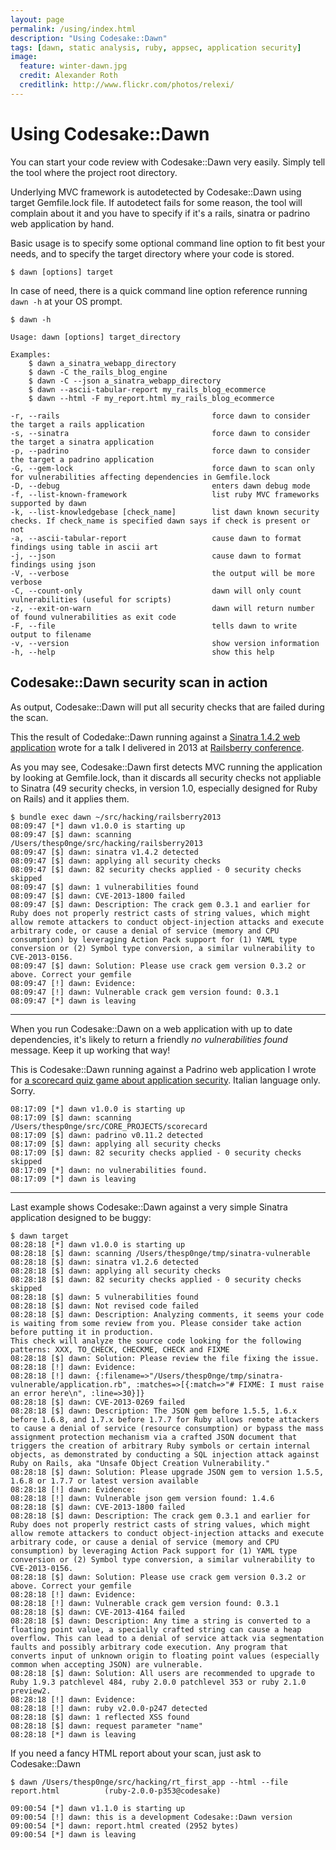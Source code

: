 ```yaml
---
layout: page
permalink: /using/index.html
description: "Using Codesake::Dawn"
tags: [dawn, static analysis, ruby, appsec, application security]
image:
  feature: winter-dawn.jpg
  credit: Alexander Roth
  creditlink: http://www.flickr.com/photos/relexi/
---
```


# Using Codesake::Dawn

You can start your code review with Codesake::Dawn very easily. Simply tell the tool
where the project root directory. 

Underlying MVC framework is autodetected by Codesake::Dawn using target Gemfile.lock
file. If autodetect fails for some reason, the tool will complain about it and
you have to specify if it's a rails, sinatra or padrino web application by
hand.

Basic usage is to specify some optional command line option to fit best your
needs, and to specify the target directory where your code is stored.

```
$ dawn [options] target
```

In case of need, there is a quick command line option reference running ```dawn -h``` at your OS prompt.

    $ dawn -h

    Usage: dawn [options] target_directory

    Examples:
        $ dawn a_sinatra_webapp_directory
        $ dawn -C the_rails_blog_engine
        $ dawn -C --json a_sinatra_webapp_directory        
        $ dawn --ascii-tabular-report my_rails_blog_ecommerce        
        $ dawn --html -F my_report.html my_rails_blog_ecommerce

    -r, --rails                                  force dawn to consider the target a rails application   
    -s, --sinatra                                force dawn to consider the target a sinatra application   
    -p, --padrino                                force dawn to consider the target a padrino application
    -G, --gem-lock                               force dawn to scan only for vulnerabilities affecting dependencies in Gemfile.lock
    -D, --debug                                  enters dawn debug mode
    -f, --list-known-framework                   list ruby MVC frameworks supported by dawn
    -k, --list-knowledgebase [check_name]        list dawn known security checks. If check_name is specified dawn says if check is present or not
    -a, --ascii-tabular-report                   cause dawn to format findings using table in ascii art   
    -j, --json                                   cause dawn to format findings using json   
    -V, --verbose                                the output will be more verbose   
    -C, --count-only                             dawn will only count vulnerabilities (useful for scripts)   
    -z, --exit-on-warn                           dawn will return number of found vulnerabilities as exit code
    -F, --file                                   tells dawn to write output to filename   
    -v, --version                                show version information
    -h, --help                                   show this help

## Codesake::Dawn security scan in action

As output, Codesake::Dawn will put all security checks that are failed during the scan.

This the result of Codedake::Dawn running against a 
[Sinatra 1.4.2 web application](https://github.com/thesp0nge/railsberry2013) wrote for a talk I
delivered in 2013 at [Railsberry conference](http://www.railsberry.com).

As you may see, Codesake::Dawn first detects MVC running the application by
looking at Gemfile.lock, than it discards all security checks not appliable to
Sinatra (49 security checks, in version 1.0, especially designed for Ruby on
Rails) and it applies them.

    $ bundle exec dawn ~/src/hacking/railsberry2013
    08:09:47 [*] dawn v1.0.0 is starting up
    08:09:47 [$] dawn: scanning /Users/thesp0nge/src/hacking/railsberry2013
    08:09:47 [$] dawn: sinatra v1.4.2 detected
    08:09:47 [$] dawn: applying all security checks
    08:09:47 [$] dawn: 82 security checks applied - 0 security checks skipped
    08:09:47 [$] dawn: 1 vulnerabilities found
    08:09:47 [$] dawn: CVE-2013-1800 failed
    08:09:47 [$] dawn: Description: The crack gem 0.3.1 and earlier for Ruby does not properly restrict casts of string values, which might allow remote attackers to conduct object-injection attacks and execute arbitrary code, or cause a denial of service (memory and CPU consumption) by leveraging Action Pack support for (1) YAML type conversion or (2) Symbol type conversion, a similar vulnerability to CVE-2013-0156.
    08:09:47 [$] dawn: Solution: Please use crack gem version 0.3.2 or above. Correct your gemfile
    08:09:47 [!] dawn: Evidence:
    08:09:47 [!] dawn: Vulnerable crack gem version found: 0.3.1
    08:09:47 [*] dawn is leaving

---

When you run Codesake::Dawn on a web application with up to date dependencies,
it's likely to return a friendly _no vulnerabilities found_ message. Keep it up
working that way!

This is Codesake::Dawn running against a Padrino web application I wrote for [a
scorecard quiz game about application security](http://scorecard.armoredcode.com). 
Italian language only. Sorry.

```
08:17:09 [*] dawn v1.0.0 is starting up
08:17:09 [$] dawn: scanning /Users/thesp0nge/src/CORE_PROJECTS/scorecard
08:17:09 [$] dawn: padrino v0.11.2 detected
08:17:09 [$] dawn: applying all security checks
08:17:09 [$] dawn: 82 security checks applied - 0 security checks skipped
08:17:09 [*] dawn: no vulnerabilities found.
08:17:09 [*] dawn is leaving
```

---

Last example shows Codesake::Dawn against a very simple Sinatra application
designed to be buggy:

```
$ dawn target
08:28:18 [*] dawn v1.0.0 is starting up
08:28:18 [$] dawn: scanning /Users/thesp0nge/tmp/sinatra-vulnerable
08:28:18 [$] dawn: sinatra v1.2.6 detected
08:28:18 [$] dawn: applying all security checks
08:28:18 [$] dawn: 82 security checks applied - 0 security checks skipped
08:28:18 [$] dawn: 5 vulnerabilities found
08:28:18 [$] dawn: Not revised code failed
08:28:18 [$] dawn: Description: Analyzing comments, it seems your code is waiting from some review from you. Please consider take action before putting it in production.
This check will analyze the source code looking for the following patterns: XXX, TO_CHECK, CHECKME, CHECK and FIXME
08:28:18 [$] dawn: Solution: Please review the file fixing the issue.
08:28:18 [!] dawn: Evidence:
08:28:18 [!] dawn: {:filename=>"/Users/thesp0nge/tmp/sinatra-vulnerable/application.rb", :matches=>[{:match=>"# FIXME: I must raise an error here\n", :line=>30}]}
08:28:18 [$] dawn: CVE-2013-0269 failed
08:28:18 [$] dawn: Description: The JSON gem before 1.5.5, 1.6.x before 1.6.8, and 1.7.x before 1.7.7 for Ruby allows remote attackers to cause a denial of service (resource consumption) or bypass the mass assignment protection mechanism via a crafted JSON document that triggers the creation of arbitrary Ruby symbols or certain internal objects, as demonstrated by conducting a SQL injection attack against Ruby on Rails, aka "Unsafe Object Creation Vulnerability."
08:28:18 [$] dawn: Solution: Please upgrade JSON gem to version 1.5.5, 1.6.8 or 1.7.7 or latest version available
08:28:18 [!] dawn: Evidence:
08:28:18 [!] dawn: Vulnerable json gem version found: 1.4.6
08:28:18 [$] dawn: CVE-2013-1800 failed
08:28:18 [$] dawn: Description: The crack gem 0.3.1 and earlier for Ruby does not properly restrict casts of string values, which might allow remote attackers to conduct object-injection attacks and execute arbitrary code, or cause a denial of service (memory and CPU consumption) by leveraging Action Pack support for (1) YAML type conversion or (2) Symbol type conversion, a similar vulnerability to CVE-2013-0156.
08:28:18 [$] dawn: Solution: Please use crack gem version 0.3.2 or above. Correct your gemfile
08:28:18 [!] dawn: Evidence:
08:28:18 [!] dawn: Vulnerable crack gem version found: 0.3.1
08:28:18 [$] dawn: CVE-2013-4164 failed
08:28:18 [$] dawn: Description: Any time a string is converted to a floating point value, a specially crafted string can cause a heap overflow. This can lead to a denial of service attack via segmentation faults and possibly arbitrary code execution. Any program that converts input of unknown origin to floating point values (especially common when accepting JSON) are vulnerable.
08:28:18 [$] dawn: Solution: All users are recommended to upgrade to Ruby 1.9.3 patchlevel 484, ruby 2.0.0 patchlevel 353 or ruby 2.1.0 preview2.
08:28:18 [!] dawn: Evidence:
08:28:18 [!] dawn: ruby v2.0.0-p247 detected
08:28:18 [$] dawn: 1 reflected XSS found
08:28:18 [$] dawn: request parameter "name"
08:28:18 [*] dawn is leaving
```

If you need a fancy HTML report about your scan, just ask to Codesake::Dawn

```
$ dawn /Users/thesp0nge/src/hacking/rt_first_app --html --file report.html          (ruby-2.0.0-p353@codesake)

09:00:54 [*] dawn v1.1.0 is starting up
09:00:54 [!] dawn: this is a development Codesake::Dawn version
09:00:54 [*] dawn: report.html created (2952 bytes)
09:00:54 [*] dawn is leaving
```

